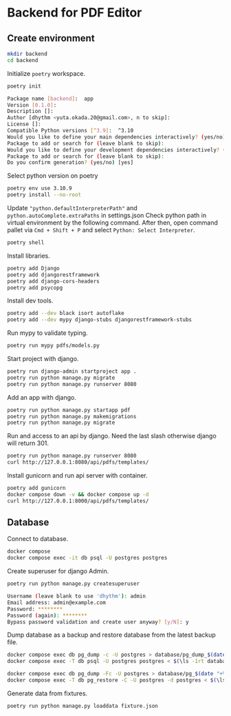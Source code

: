 # Backend for PDF Editor

## Create environment

```sh
mkdir backend
cd backend
```

Initialize `poetry` workspace.

```sh
poetry init

Package name [backend]:  app
Version [0.1.0]:
Description []:
Author [dhythm <yuta.okada.20@gmail.com>, n to skip]:
License []:
Compatible Python versions [^3.9]:  ^3.10
Would you like to define your main dependencies interactively? (yes/no) [yes]
Package to add or search for (leave blank to skip):
Would you like to define your development dependencies interactively? (yes/no) [yes]
Package to add or search for (leave blank to skip):
Do you confirm generation? (yes/no) [yes]
```

Select python version on poetry

```sh
poetry env use 3.10.9
poetry install --no-root
```

Update `"python.defaultInterpreterPath"` and `python.autoComplete.extraPaths` in settings.json
Check python path in virtual environment by the following command.
After then, open command pallet via `Cmd + Shift + P` and select `Python: Select Interpreter`.

```sh
poetry shell
```

Install libraries.

```sh
poetry add Django
poetry add djangorestframework
poetry add django-cors-headers
poetry add psycopg
```

Install dev tools.

```sh
poetry add --dev black isort autoflake
poetry add --dev mypy django-stubs djangorestframework-stubs
```

Run mypy to validate typing.

```sh
poetry run mypy pdfs/models.py
```

Start project with django.

```sh
poetry run django-admin startproject app .
poetry run python manage.py migrate
poetry run python manage.py runserver 8080
```

Add an app with django.

```sh
poetry run python manage.py startapp pdf
poetry run python manage.py makemigrations
poetry run python manage.py migrate
```

Run and access to an api by django.
Need the last slash otherwise django will return 301.

```sh
poetry run python manage.py runserver 8080
curl http://127.0.0.1:8080/api/pdfs/templates/
```

Install gunicorn and run api server with container.

```sh
poetry add gunicorn
docker compose down -v && docker compose up -d
curl http://127.0.0.1:8000/api/pdfs/templates/
```

## Database

Connect to database.

```sh
docker compose
docker compose exec -it db psql -U postgres postgres
```

Create superuser for django Admin.

```sh
poetry run python manage.py createsuperuser

Username (leave blank to use 'dhythm'): admin
Email address: admin@example.com
Password: ********
Password (again): ********
Bypass password validation and create user anyway? [y/N]: y
```

Dump database as a backup and restore database from the latest backup file.

```sh
docker compose exec db pg_dump -c -U postgres > database/pg_dump_$(date "+%Y%m%d%H%M%S").sql
docker compose exec -T db psql -U postgres postgres < $(\ls -1rt database/*.sql | tail -n 1)

docker compose exec db pg_dump -Fc -U postgres > database/pg_$(date "+%Y%m%d%H%M%S").dump
docker compose exec -T db pg_restore -C -U postgres -d postgres < $(\ls -1rt database/*.dump | tail -n 1)
```

Generate data from fixtures.

```sh
poetry run python manage.py loaddata fixture.json
```
